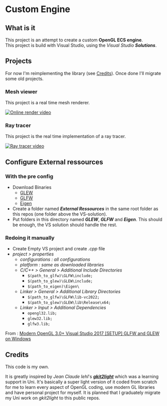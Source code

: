 # Custom Engine


## What is it

This project is an attempt to create a custom **OpenGL ECS engine**.  
This project is build with Visual Studio, using the *Visual Studio* ***Solutions***.


## Projects

For now I'm reimplementing the library (see [Credits](#Credits)). Once done I'll migrate some old projects.

### Mesh viewer

This project is a real time mesh renderer.

[![Online render video](https://img.youtube.com/vi/csA20fUCOt8/0.jpg)](https://youtu.be/csA20fUCOt8)

### Ray tracer

This project is the real time implementation of a ray tracer.

[![Ray tracer video](https://img.youtube.com/vi/ZRVq3qCNzlI/0.jpg)](https://youtu.be/ZRVq3qCNzlI)


## Configure External ressources

### With the pre config

* Download Binaries
  * [GLEW](http://glew.sourceforge.net/index.html)
  * [GLFW](https://www.glfw.org/download.html)
  * [Eigen](https://eigen.tuxfamily.org/index.php?title=Main_Page)
* Create a folder named ***External Ressources*** in the same root folder as this repos (one folder above the VS-solution).
* Put folders in this directory named ***GLEW***, ***GLFW*** and ***Eigen***. This should be enough, the VS solution should handle the rest.

### Redoing it manually

* Create Empty VS project and create *.cpp* file
* *project > properties*
  * *configurations : all configurations*
  * *platform : same as downloaded libraries*
  * *C/C++ > General > Additional Include Directories*
    * `$(path_to_glfw)\GLFW\include;`
    * `$(path_to_glew)\GLEW\include;`
    * `$(path_to_eigen)\Eigen\`
  * *Linker > General > Additional Library Directories*
    * `$(path_to_glfw)\GLFW\lib-vc2022;`
    * `$(path_to_glew)\GLEW\lib\Release\x64;`
  * *Linker > Input > Additional Dependencies*
    * `opengl32.lib;`
    * `glew32.lib;`
    * `glfw3.lib;`

From : [Modern OpenGL 3.0+ Visual Studio 2017 [SETUP] GLFW and GLEW on Windows](https://www.youtube.com/watch?v=gCkcP0GcCe0)


## Credits

This code is my own.

It is greatly inspired by *Jean Claude Iehl*'s [***gkit2light***](https://perso.univ-lyon1.fr/jean-claude.iehl/Public/educ/M1IMAGE/html/index.html) which was a learning support in Uni.
It's basically a super light version of it coded from scratch for me to learn every aspect of OpenGL coding, use modern GL libraries and have personal project for myself.
It is planned that I graduately migrate my Uni work on *gkit2light* to this public repos.
